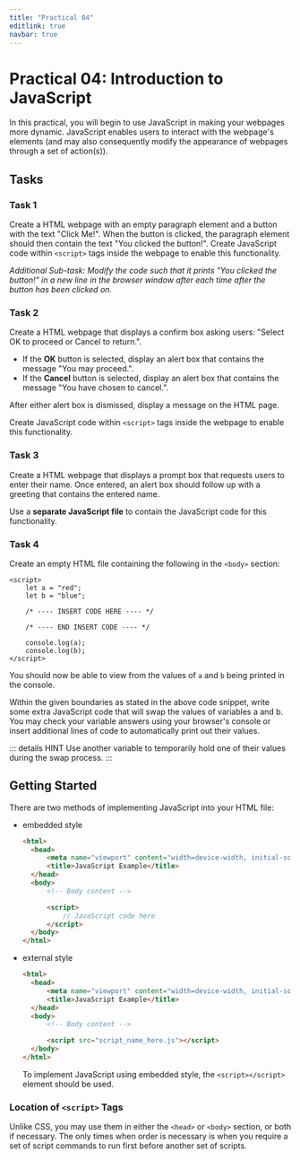 ```yaml
---
title: "Practical 04"
editlink: true
navbar: true
---
```


# Practical 04: Introduction to JavaScript

In this practical, you will begin to use JavaScript in making your webpages more dynamic.
JavaScript enables users to interact with the webpage's elements (and may also consequently modify the appearance of webpages through a set of action(s)).

## Tasks

### Task 1

Create a HTML webpage with an empty paragraph element and a button with the text "Click Me!".
When the button is clicked, the paragraph element should then contain the text "You clicked the button!".
Create JavaScript code within `<script>` tags inside the webpage to enable this functionality.

_Additional Sub-task: Modify the code such that it prints "You clicked the button!" in a new line in the browser window after each time after the button has been clicked on._

### Task 2

Create a HTML webpage that displays a confirm box asking users: "Select OK to proceed or Cancel to return.".

- If the **OK** button is selected, display an alert box that contains the message "You may proceed.".
- If the **Cancel** button is selected, display an alert box that contains the message "You have chosen to cancel.".

After either alert box is dismissed, display a message on the HTML page.

Create JavaScript code within `<script>` tags inside the webpage to enable this functionality.

### Task 3

Create a HTML webpage that displays a prompt box that requests users to enter their name.
Once entered, an alert box should follow up with a greeting that contains the entered name.

Use a **separate JavaScript file** to contain the JavaScript code for this functionality.

### Task 4

Create an empty HTML file containing the following in the `<body>` section:

```html{5-7}
<script>
	let a = "red";
	let b = "blue";

	/* ---- INSERT CODE HERE ---- */

	/* ---- END INSERT CODE ---- */

	console.log(a);
	console.log(b);
</script>
```

You should now be able to view from the values of `a` and `b` being printed in the console.

Within the given boundaries as stated in the above code snippet, write some extra JavaScript code that will swap the values of variables a and b.
You may check your variable answers using your browser's console or insert additional lines of code to automatically print out their values.

::: details HINT
Use another variable to temporarily hold one of their values during the swap process.
:::

## Getting Started

There are two methods of implementing JavaScript into your HTML file:

- embedded style

  ```html
  <html>
  	<head>
  		<meta name="viewport" content="width=device-width, initial-scale=1.0" />
  		<title>JavaScript Example</title>
  	</head>
  	<body>
  		<!-- Body content -->

  		<script>
  			// JavaScript code here
  		</script>
  	</body>
  </html>
  ```

- external style

  ```html
  <html>
  	<head>
  		<meta name="viewport" content="width=device-width, initial-scale=1.0" />
  		<title>JavaScript Example</title>
  	</head>
  	<body>
  		<!-- Body content -->

  		<script src="script_name_here.js"></script>
  	</body>
  </html>
  ```

  To implement JavaScript using embedded style, the `<script></script>` element should be used.

### Location of `<script>` Tags

Unlike CSS, you may use them in either the `<head>` or `<body>` section, or both if necessary.
The only times when order is necessary is when you require a set of script commands to run first before another set of scripts.

<!-- ::: warning SUBMISSION
**Complete the given practical and submit it as your lecture attendance for Week 5.**
::: -->
